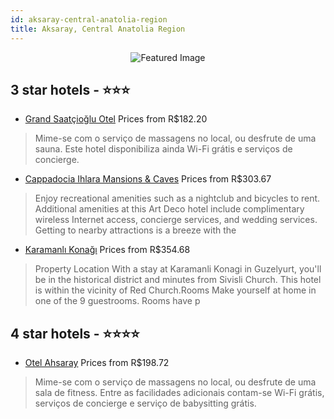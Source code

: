 ```yaml
---
id: aksaray-central-anatolia-region
title: Aksaray, Central Anatolia Region
---
```


<center><img src="https://i.travelapi.com/hotels/19000000/18360000/18353200/18353150/084dcb39_z.jpg" alt="Featured Image" /></center>


##  3 star hotels - ⭐️⭐️⭐️

-    [Grand Saatçioğlu Otel](https://us.hurb.com/hotels/aksaray/grand-saatcioglu-otel-JNP-JP642127?cmp=18055) Prices from R$182.20
   > Mime-se com o serviço de massagens no local, ou desfrute de uma sauna. Este hotel disponibiliza ainda Wi-Fi grátis e serviços de concierge.
-    [Cappadocia Ihlara Mansions & Caves](https://us.hurb.com/hotels/aksaray/cappadocia-ihlara-mansions-caves-JNP-JP834468?cmp=18055) Prices from R$303.67
   > Enjoy recreational amenities such as a nightclub and bicycles to rent. Additional amenities at this Art Deco hotel include complimentary wireless Internet access, concierge services, and wedding services. Getting to nearby attractions is a breeze with the
-    [Karamanlı Konağı](https://us.hurb.com/hotels/aksaray/karamanli-konagi-JNP-JP879308?cmp=18055) Prices from R$354.68
   > Property Location With a stay at Karamanli Konagi in Guzelyurt, you&apos;ll be in the historical district and minutes from Sivisli Church. This hotel is within the vicinity of Red Church.Rooms Make yourself at home in one of the 9 guestrooms. Rooms have p

##  4 star hotels - ⭐️⭐️⭐️⭐️

-    [Otel Ahsaray](https://us.hurb.com/hotels/aksaray/otel-ahsaray-JNP-JP231869?cmp=18055) Prices from R$198.72
   > Mime-se com o serviço de massagens no local, ou desfrute de uma sala de fitness. Entre as facilidades adicionais contam-se Wi-Fi grátis, serviços de concierge e serviço de babysitting grátis.
